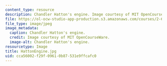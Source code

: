 ```yaml
---
content_type: resource
description: Chandler Hatton's engine. Image courtesy of MIT OpenCourseWare.
file: https://ol-ocw-studio-app-production.s3.amazonaws.com/courses/2-670-mechanical-engineering-tools-january-iap-2004/cca56002f29f09610b87531e9ffcafc0_HattonEngine.jpg
file_type: image/jpeg
image_metadata:
  caption: Chandler Hatton's engine.
  credit: Image courtesy of MIT OpenCourseWare.
  image-alt: Chandler Hatton's engine.
resourcetype: Image
title: HattonEngine.jpg
uid: cca56002-f29f-0961-0b87-531e9ffcafc0
---
```

